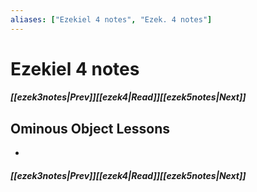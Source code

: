 ```yaml
---
aliases: ["Ezekiel 4 notes", "Ezek. 4 notes"]
---
```

# Ezekiel 4 notes
##### <span class=arrow-left></span>[[ezek3notes|Prev]]<span class=navigation-separator></span>[[ezek4|Read]]<span class=navigation-separator></span>[[ezek5notes|Next]]<span class=arrow-right></span>
## Ominous Object Lessons
- 
##### <span class=arrow-left></span>[[ezek3notes|Prev]]<span class=navigation-separator></span>[[ezek4|Read]]<span class=navigation-separator></span>[[ezek5notes|Next]]<span class=arrow-right></span>